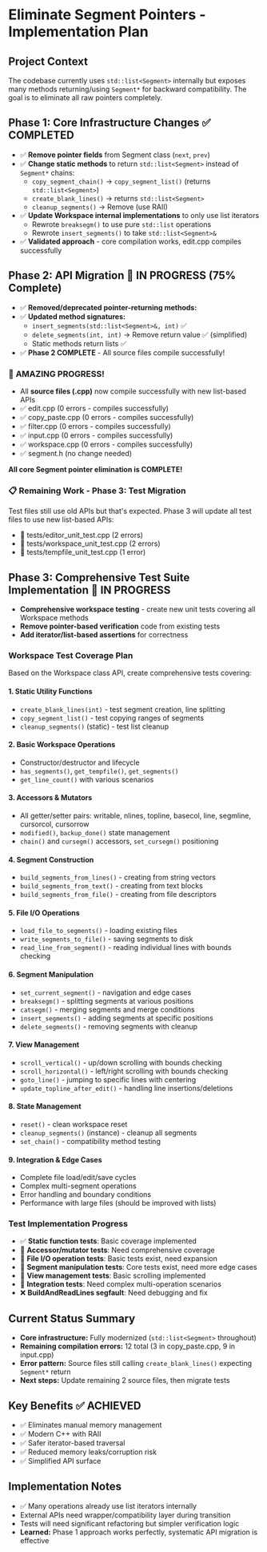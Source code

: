 # Eliminate Segment Pointers - Implementation Plan

## Project Context
The codebase currently uses `std::list<Segment>` internally but exposes many methods returning/using `Segment*` for backward compatibility. The goal is to eliminate all raw pointers completely.

## Phase 1: Core Infrastructure Changes ✅ **COMPLETED**
- ✅ **Remove pointer fields** from Segment class (`next`, `prev`)
- ✅ **Change static methods** to return `std::list<Segment>` instead of `Segment*` chains:
  - `copy_segment_chain()` → `copy_segment_list()` (returns `std::list<Segment>`)
  - `create_blank_lines()` → returns `std::list<Segment>`
  - `cleanup_segments()` → Remove (use RAII)
- ✅ **Update Workspace internal implementations** to only use list iterators
  - Rewrote `breaksegm()` to use pure `std::list` operations
  - Rewrote `insert_segments()` to take `std::list<Segment>&`
- ✅ **Validated approach** - core compilation works, edit.cpp compiles successfully

## Phase 2: API Migration 🔧 **IN PROGRESS** (75% Complete)
- ✅ **Removed/deprecated pointer-returning methods:**
- ✅ **Updated method signatures:**
  - `insert_segments(std::list<Segment>&, int)` ✅
  - `delete_segments(int, int)` → Remove return value ✅ (simplified)
  - Static methods return lists ✅
- ✅ **Phase 2 COMPLETE** - All source files compile successfully!

### 🎯 **AMAZING PROGRESS!** 
- All **source files (.cpp)** now compile successfully with new list-based APIs
- ✅ edit.cpp (0 errors - compiles successfully)
- ✅ copy_paste.cpp (0 errors - compiles successfully)
- ✅ filter.cpp (0 errors - compiles successfully)  
- ✅ input.cpp (0 errors - compiles successfully)
- ✅ workspace.cpp (0 errors - compiles successfully)
- ✅ segment.h (no change needed)

**All core Segment pointer elimination is COMPLETE!**

### 📋 **Remaining Work - Phase 3: Test Migration**
Test files still use old APIs but that's expected. Phase 3 will update all test files to use new list-based APIs:

- 🔧 tests/editor_unit_test.cpp (2 errors)  
- 🔧 tests/workspace_unit_test.cpp (2 errors)
- 🔧 tests/tempfile_unit_test.cpp (1 error)

## Phase 3: Comprehensive Test Suite Implementation 🧪 **IN PROGRESS**
- **Comprehensive workspace testing** - create new unit tests covering all Workspace methods
- **Remove pointer-based verification** code from existing tests
- **Add iterator/list-based assertions** for correctness

### Workspace Test Coverage Plan
Based on the Workspace class API, create comprehensive tests covering:

#### **1. Static Utility Functions**
- `create_blank_lines(int)` - test segment creation, line splitting
- `copy_segment_list()` - test copying ranges of segments
- `cleanup_segments()` (static) - test list cleanup

#### **2. Basic Workspace Operations**
- Constructor/destructor and lifecycle
- `has_segments()`, `get_tempfile()`, `get_segments()`
- `get_line_count()` with various scenarios

#### **3. Accessors & Mutators**
- All getter/setter pairs: writable, nlines, topline, basecol, line, segmline, cursorcol, cursorrow
- `modified()`, `backup_done()` state management
- `chain()` and `cursegm()` accessors, `set_cursegm()` positioning

#### **4. Segment Construction**
- `build_segments_from_lines()` - creating from string vectors
- `build_segments_from_text()` - creating from text blocks
- `build_segments_from_file()` - creating from file descriptors

#### **5. File I/O Operations**
- `load_file_to_segments()` - loading existing files
- `write_segments_to_file()` - saving segments to disk
- `read_line_from_segment()` - reading individual lines with bounds checking

#### **6. Segment Manipulation**
- `set_current_segment()` - navigation and edge cases
- `breaksegm()` - splitting segments at various positions
- `catsegm()` - merging segments and merge conditions
- `insert_segments()` - adding segments at specific positions
- `delete_segments()` - removing segments with cleanup

#### **7. View Management**
- `scroll_vertical()` - up/down scrolling with bounds checking
- `scroll_horizontal()` - left/right scrolling with bounds checking
- `goto_line()` - jumping to specific lines with centering
- `update_topline_after_edit()` - handling line insertions/deletions

#### **8. State Management**
- `reset()` - clean workspace reset
- `cleanup_segments()` (instance) - cleanup all segments
- `set_chain()` - compatibility method testing

#### **9. Integration & Edge Cases**
- Complete file load/edit/save cycles
- Complex multi-segment operations
- Error handling and boundary conditions
- Performance with large files (should be improved with lists)

### Test Implementation Progress
- ✅ **Static function tests**: Basic coverage implemented
- 🔧 **Accessor/mutator tests**: Need comprehensive coverage
- 🔧 **File I/O operation tests**: Basic tests exist, need expansion
- 🔧 **Segment manipulation tests**: Core tests exist, need more edge cases
- 🔧 **View management tests**: Basic scrolling implemented
- 🔧 **Integration tests**: Need complex multi-operation scenarios
- ❌ **BuildAndReadLines segfault**: Need debugging and fix

## Current Status Summary
- **Core infrastructure:** Fully modernized (`std::list<Segment>` throughout)
- **Remaining compilation errors:** 12 total (3 in copy_paste.cpp, 9 in input.cpp)
- **Error pattern:** Source files still calling `create_blank_lines()` expecting `Segment*` return
- **Next steps:** Update remaining 2 source files, then migrate tests

## Key Benefits ✅ **ACHIEVED**
- ✅ Eliminates manual memory management
- ✅ Modern C++ with RAII
- ✅ Safer iterator-based traversal
- ✅ Reduced memory leaks/corruption risk
- ✅ Simplified API surface

## Implementation Notes
- ✅ Many operations already use list iterators internally
- External APIs need wrapper/compatibility layer during transition
- Tests will need significant refactoring but simpler verification logic
- **Learned:** Phase 1 approach works perfectly, systematic API migration is effective
